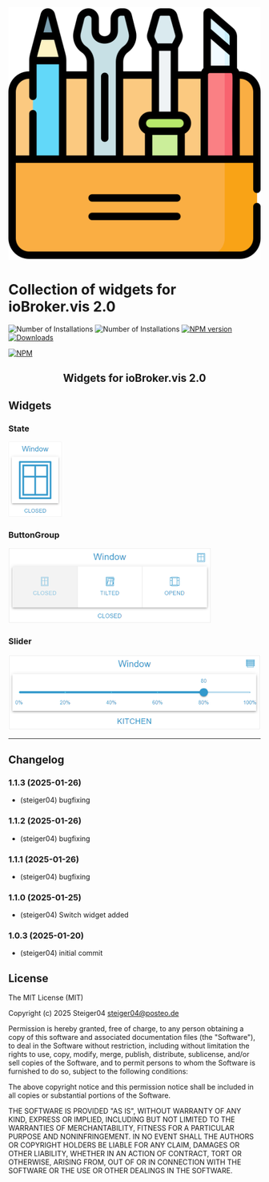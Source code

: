 ![Logo](/admin/vis-2-widgets-collection.png)

# Collection of widgets for ioBroker.vis 2.0

![Number of Installations](http://iobroker.live/badges/vis-2-widgets-collection-installed.svg) ![Number of Installations](http://iobroker.live/badges/vis-2-widgets-collection-stable.svg) [![NPM version](http://img.shields.io/npm/v/iobroker.vis-2-widgets-collection.svg)](https://www.npmjs.com/package/iobroker.vis-2-widgets-collection)
[![Downloads](https://img.shields.io/npm/dm/iobroker.vis-2-widgets-collection.svg)](https://www.npmjs.com/package/iobroker.vis-2-widgets-collection)

[![NPM](https://nodei.co/npm/iobroker.vis-2-widgets-collection.png?downloads=true)](https://nodei.co/npm/iobroker.vis-2-widgets-collection/)

<h2 align="center">Widgets for ioBroker.vis 2.0</h2>

## Widgets

### State

<img src="/img/collection-state.png" height="150">

### ButtonGroup

<img src="/img/collection-button-group.png" height="150">

### Slider

<img src="/img/collection-slider.png" height="150">

---
<!--
	Placeholder for next versions:
	### __WORK IN PROGRESS__
-->
## Changelog
### 1.1.3 (2025-01-26)

- (steiger04) bugfixing

### 1.1.2 (2025-01-26)

- (steiger04) bugfixing

### 1.1.1 (2025-01-26)

- (steiger04) bugfixing

### 1.1.0 (2025-01-25)

- (steiger04) Switch widget added

### 1.0.3 (2025-01-20)

- (steiger04) initial commit

## License

The MIT License (MIT)

Copyright (c) 2025 Steiger04 <steiger04@posteo.de>

Permission is hereby granted, free of charge, to any person obtaining a copy
of this software and associated documentation files (the "Software"), to deal
in the Software without restriction, including without limitation the rights
to use, copy, modify, merge, publish, distribute, sublicense, and/or sell
copies of the Software, and to permit persons to whom the Software is
furnished to do so, subject to the following conditions:

The above copyright notice and this permission notice shall be included in
all copies or substantial portions of the Software.

THE SOFTWARE IS PROVIDED "AS IS", WITHOUT WARRANTY OF ANY KIND, EXPRESS OR
IMPLIED, INCLUDING BUT NOT LIMITED TO THE WARRANTIES OF MERCHANTABILITY,
FITNESS FOR A PARTICULAR PURPOSE AND NONINFRINGEMENT. IN NO EVENT SHALL THE
AUTHORS OR COPYRIGHT HOLDERS BE LIABLE FOR ANY CLAIM, DAMAGES OR OTHER
LIABILITY, WHETHER IN AN ACTION OF CONTRACT, TORT OR OTHERWISE, ARISING FROM,
OUT OF OR IN CONNECTION WITH THE SOFTWARE OR THE USE OR OTHER DEALINGS IN
THE SOFTWARE.
